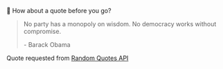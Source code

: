 📣 How about a quote before you go?

> No party has a monopoly on wisdom. No democracy works without compromise.
>
> <p>- Barack Obama</p>

Quote requested from [Random Quotes API](https://github.com/lukePeavey/quotable)
